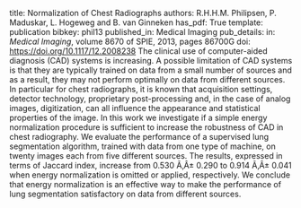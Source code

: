title: Normalization of Chest Radiographs
authors: R.H.H.M. Philipsen, P. Maduskar, L. Hogeweg and B. van Ginneken
has_pdf: True
template: publication
bibkey: phil13
published_in: Medical Imaging
pub_details: in: <i>Medical Imaging</i>, volume 8670 of SPIE, 2013, pages 86700G
doi: https://doi.org/10.1117/12.2008238
The clinical use of computer-aided diagnosis (CAD) systems is increasing. A possible limitation of CAD systems is that they are typically trained on data from a small number of sources and as a result, they may not perform optimally on data from different sources. In particular for chest radiographs, it is known that acquisition settings, detector technology, proprietary post-processing and, in the case of analog images, digitization, can all influence the appearance and statistical properties of the image. In this work we investigate if a simple energy normalization procedure is sufficient to increase the robustness of CAD in chest radiography. We evaluate the performance of a supervised lung segmentation algorithm, trained with data from one type of machine, on twenty images each from five different sources. The results, expressed in terms of Jaccard index, increase from 0.530 Ã‚Â± 0.290 to 0.914 Ã‚Â± 0.041 when energy normalization is omitted or applied, respectively. We conclude that energy normalization is an effective way to make the performance of lung segmentation satisfactory on data from different sources.


